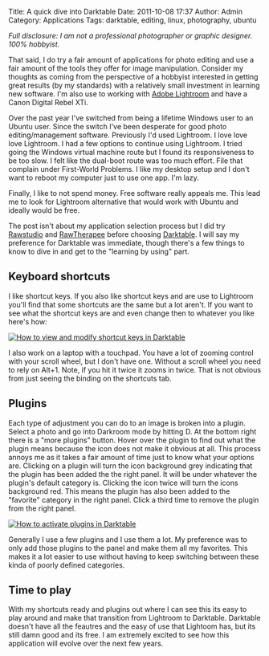 Title: A quick dive into Darktable
Date: 2011-10-08 17:37
Author: Admin
Category: Applications
Tags: darktable, editing, linux, photography, ubuntu

*Full disclosure: I am not a professional photographer or graphic
designer. 100% hobbyist.*

That said, I do try a fair amount of applications for photo editing and
use a fair amount of the tools they offer for image manipulation.
Consider my thoughts as coming from the perspective of a hobbyist
interested in getting great results (by my standards) with a relatively
small investment in learning new software. I'm also use to working with
[Adobe Lightroom][] and have a Canon Digital Rebel XTi.

Over the past year I've switched from being a lifetime Windows user to
an Ubuntu user. Since the switch I've been desperate for good photo
editing/management software. Previously I'd used Lightroom. I love love
love Lightroom. I had a few options to continue using Lightroom. I tried
going the Windows virtual machine route but I found its responsiveness
to be too slow. I felt like the dual-boot route was too much effort.
File that complain under First-World Problems. I like my desktop setup
and I don't want to reboot my computer just to use one app. I'm lazy.

Finally, I like to not spend money. Free software really appeals me.
This lead me to look for Lightroom alternative that would work with
Ubuntu and ideally would be free.

The post isn't about my application selection process but I did try
[Rawstudio][] and [RawTherapee][] before choosing [Darktable][]. I will
say my preference for Darktable was immediate, though there's a few
things to know to dive in and get to the "learning by using" part.

## Keyboard shortcuts

I like shortcut keys. If you also like shortcut keys and are use to
Lightroom you'll find that some shortcuts are the same but a lot aren't.
If you want to see what the shortcut keys are and even change then to
whatever you like here's how:

[![How to view and modify shortcut keys in Darktable](http://4.bp.blogspot.com/-If6bYn4vKlc/TpB_DaWouZI/AAAAAAAAAD0/zQay5K5MpzM/s400/shortcuts.png)](http://4.bp.blogspot.com/-If6bYn4vKlc/TpB_DaWouZI/AAAAAAAAAD0/zQay5K5MpzM/s1600/shortcuts.png)

I also work on a laptop with a touchpad. You have a lot of zooming
control with your scroll wheel, but I don't have one. Without a scroll
wheel you need to rely on Alt+1. Note, if you hit it twice it zooms in
twice. That is not obvious from just seeing the binding on the shortcuts
tab.

## Plugins

Each type of adjustment you can do to an image is broken into a plugin.
Select a photo and go into Darkroom mode by hitting D. At the bottom
right there is a "more plugins" button. Hover over the plugin to find
out what the plugin means because the icon does not make it obvious at
all. This process annoys me as it takes a fair amount of time just to
know what your options are. Clicking on a plugin will turn the icon
background grey indicating that the plugin has been added the the right
panel. It will be under whatever the plugin's default category is.
Clicking the icon twice will turn the icons background red. This means
the plugin has also been added to the "favorite" category in the right
panel. Click a third time to remove the plugin from the right panel.

[![How to activate plugins in Darktable](http://1.bp.blogspot.com/-FAiPQFCo7eg/TpCFbd4tCQI/AAAAAAAAAD8/nW8EAs_JCXE/s400/plugins.png)](http://1.bp.blogspot.com/-FAiPQFCo7eg/TpCFbd4tCQI/AAAAAAAAAD8/nW8EAs_JCXE/s1600/plugins.png)

Generally I use a few plugins and I use them a lot. My preference was to
only add those plugins to the panel and make them all my favorites. This
makes it a lot easier to use without having to keep switching between
these kinda of poorly defined categories.

## Time to play

With my shortcuts ready and plugins out where I can see this its easy to
play around and make that transition from Lightroom to Darktable.
Darktable doesn't have all the feautres and the easy of use that
Lightoom has, but its still damn good and its free. I am extremely
excited to see how this application will evolve over the next few years.

[Adobe Lightroom]: http://www.adobe.com/products/photoshoplightroom/
[Rawstudio]: http://rawstudio.org/
[RawTherapee]: http://rawtherapee.com/
[Darktable]: http://darktable.sourceforge.net/

